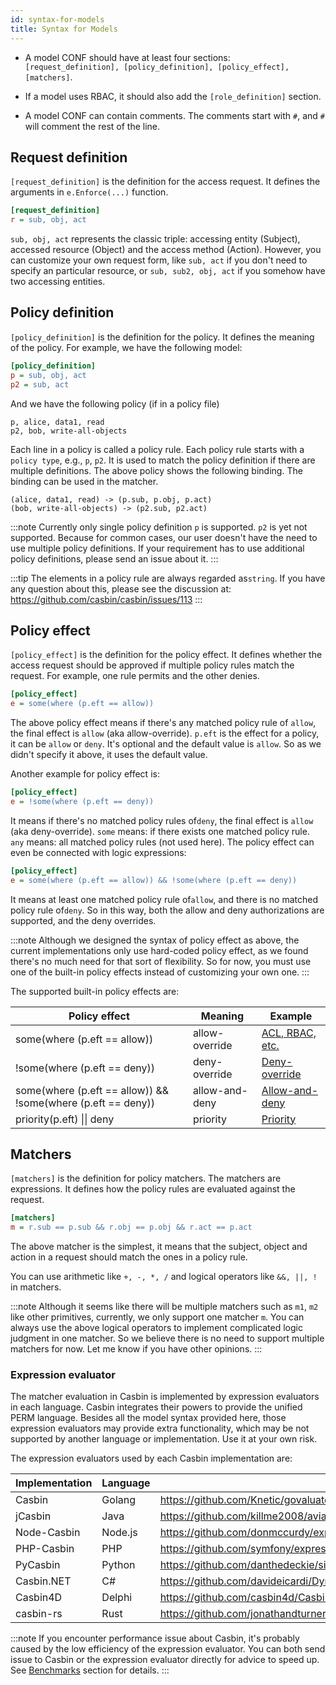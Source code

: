 ```yaml
---
id: syntax-for-models
title: Syntax for Models
---
```


- A model CONF should have at least four sections: `[request_definition], [policy_definition], [policy_effect], [matchers]`.

- If a model uses RBAC, it should also add the `[role_definition]` section.

- A model CONF can contain comments. The comments start with `#`, and `#` will comment the rest of the line.

## Request definition

`[request_definition]` is the definition for the access request. It defines the arguments in `e.Enforce(...)` function.

```ini
[request_definition]
r = sub, obj, act
```

`sub, obj, act` represents the classic triple: accessing entity (Subject), accessed resource (Object) and the access method (Action). However, you can customize your own request form, like `sub, act` if you don't need to specify an particular resource, or `sub, sub2, obj, act` if you somehow have two accessing entities.

## Policy definition

`[policy_definition]` is the definition for the policy. It defines the meaning of the policy. For example, we have the following model:

```ini
[policy_definition]
p = sub, obj, act
p2 = sub, act
```

And we have the following policy (if in a policy file)

```
p, alice, data1, read
p2, bob, write-all-objects
```

Each line in a policy is called a policy rule. Each policy rule starts with a `policy type`, e.g., `p`, `p2`. It is used to match the policy definition if there are multiple definitions. The above policy shows the following binding. The binding can be used in the matcher.

```
(alice, data1, read) -> (p.sub, p.obj, p.act)
(bob, write-all-objects) -> (p2.sub, p2.act)
```

:::note
Currently only single policy definition `p` is supported. `p2` is yet not supported. Because for common cases, our user doesn't have the need to use multiple policy definitions. If your requirement has to use additional policy definitions, please send an issue about it.
:::

:::tip
The elements in a policy rule are always regarded as`string`. If you have any question about this, please see the discussion at: https://github.com/casbin/casbin/issues/113
:::

## Policy effect

`[policy_effect]` is the definition for the policy effect. It defines whether the access request should be approved if multiple policy rules match the request. For example, one rule permits and the other denies.

```ini
[policy_effect]
e = some(where (p.eft == allow))
```

The above policy effect means if there's any matched policy rule of `allow`, the final effect is `allow` (aka allow-override). `p.eft` is the effect for a policy, it can be `allow` or `deny`. It's optional and the default value is `allow`. So as we didn't specify it above, it uses the default value.

Another example for policy effect is:

```ini
[policy_effect]
e = !some(where (p.eft == deny))
```

It means if there's no matched policy rules of`deny`, the final effect is `allow` (aka deny-override). `some` means: if there exists one matched policy rule. `any` means: all matched policy rules (not used here). The policy effect can even be connected with logic expressions:

```ini
[policy_effect]
e = some(where (p.eft == allow)) && !some(where (p.eft == deny))
```

It means at least one matched policy rule of`allow`, and there is no matched policy rule of`deny`. So in this way, both the allow and deny authorizations are supported, and the deny overrides.

:::note
Although we designed the syntax of policy effect as above, the current implementations only use hard-coded policy effect, as we found there's no much need for that sort of flexibility. So for now, you must use one of the built-in policy effects instead of customizing your own one.
:::

The supported built-in policy effects are:

| Policy effect                                                | Meaning        | Example                                               |
| ------------------------------------------------------------ | -------------- | ----------------------------------------------------- |
| some(where (p.eft == allow))                                 | allow-override | [ACL, RBAC, etc.](/docs/en/supported-models#examples) |
| !some(where (p.eft == deny))                                 | deny-override  | [Deny-override](/docs/en/supported-models#examples)   |
| some(where (p.eft == allow)) && !some(where (p.eft == deny)) | allow-and-deny | [Allow-and-deny](/docs/en/supported-models#examples)  |
| priority(p.eft) &#124;&#124; deny                            | priority       | [Priority](/docs/en/supported-models#examples)        |

## Matchers

`[matchers]` is the definition for policy matchers. The matchers are expressions. It defines how the policy rules are evaluated against the request.

```ini
[matchers]
m = r.sub == p.sub && r.obj == p.obj && r.act == p.act
```

The above matcher is the simplest, it means that the subject, object and action in a request should match the ones in a policy rule.

You can use arithmetic like `+, -, *, /` and logical operators like `&&, ||, !` in matchers.

:::note
Although it seems like there will be multiple matchers such as `m1`, `m2` like other primitives, currently, we only support one matcher `m`. You can always use the above logical operators to implement complicated logic judgment in one matcher. So we believe there is no need to support multiple matchers for now. Let me know if you have other opinions.
:::

### Expression evaluator

The matcher evaluation in Casbin is implemented by expression evaluators in each language. Casbin integrates their powers to provide the unified PERM language. Besides all the model syntax provided here, those expression evaluators may provide extra functionality, which may be not supported by another language or implementation. Use it at your own risk.

The expression evaluators used by each Casbin implementation are:

| Implementation | Language | Expression evaluator                                                                               |
| -------------- | -------- | -------------------------------------------------------------------------------------------------- |
| Casbin         | Golang   | https://github.com/Knetic/govaluate                                                                |
| jCasbin        | Java     | https://github.com/killme2008/aviator                                                              |
| Node-Casbin    | Node.js  | https://github.com/donmccurdy/expression-eval                                                      |
| PHP-Casbin     | PHP      | https://github.com/symfony/expression-language                                                     |
| PyCasbin       | Python   | https://github.com/danthedeckie/simpleeval                                                         |
| Casbin.NET     | C#       | https://github.com/davideicardi/DynamicExpresso                                                    |
| Casbin4D       | Delphi   | https://github.com/casbin4d/Casbin4D/tree/master/SourceCode/Common/Third%20Party/TExpressionParser |
| casbin-rs      | Rust     | https://github.com/jonathandturner/rhai                                                            |

:::note
If you encounter performance issue about Casbin, it's probably caused by the low efficiency of the expression evaluator. You can both send issue to Casbin or the expression evaluator directly for advice to speed up. See [Benchmarks](/docs/en/benchmark) section for details.
:::
